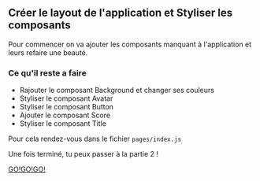 ## Créer le layout de l'application et Styliser les composants

Pour commencer on va ajouter les composants manquant à l'application et leurs refaire une beauté.

### Ce qu'il reste a faire

* Rajouter le composant Background et changer ses couleurs
* Styliser le composant Avatar
* Styliser le composant Button
* Ajouter le composant Score
* Styliser le composant Title

Pour cela rendez-vous dans le fichier `pages/index.js`

Une fois terminé, tu peux passer à la partie 2 !

[GO!GO!GO! ](/part-two.md)




